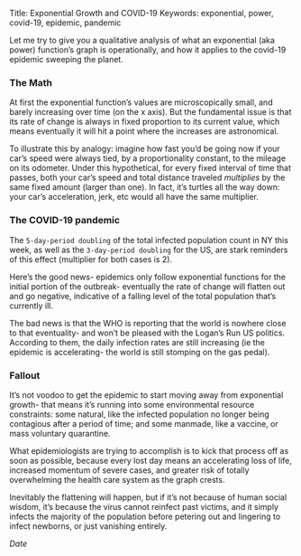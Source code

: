 Title: Exponential Growth and COVID-19
Keywords: exponential, power, covid-19, epidemic, pandemic

Let me try to give you a qualitative analysis of what an exponential (aka power) function’s graph is operationally,
and how it applies to the covid-19 epidemic sweeping the planet.

### The Math

At first the exponential function’s values are microscopically small, and barely increasing over time (on the x axis).
But the fundamental issue is that its rate of change is always in fixed proportion to its current value,
which means eventually it will hit a point where the increases are astronomical.

To illustrate this by analogy: imagine how fast you’d be going now if your car’s speed were always tied,
by a proportionality constant, to the mileage on its odometer. Under this hypothetical, for every fixed interval of time that passes,
both your car’s speed and total distance traveled *multiplies* by the same fixed amount (larger than one). In fact, it’s turtles all the
way down: your car’s acceleration, jerk, etc would all have the same multiplier.

### The COVID-19 pandemic

The `5-day-period doubling` of the total infected population count in NY this week, as well as the `3-day-period doubling` for the US,
are stark reminders of this effect (multiplier for both cases is 2).

Here’s the good news- epidemics only follow exponential functions for the initial portion of the outbreak- eventually the rate of
change will flatten out and go negative, indicative of a falling level of the total population that’s currently ill.

The bad news is that the WHO is reporting that the world is nowhere close to that eventuality- and won’t be pleased with the
Logan’s Run US politics. According to them, the daily infection rates are still increasing (ie the epidemic is accelerating- the
world is still stomping on the gas pedal).

### Fallout

It’s not voodoo to get the epidemic to start moving away from exponential growth- that means it’s running into some
environmental resource constraints: some natural, like the infected population no longer being contagious after a period of time;
and some manmade, like a vaccine, or mass voluntary quarantine.

What epidemiologists are trying to accomplish is to kick that process off as soon as possible, because every lost day means an
accelerating loss of life, increased momentum of severe cases, and greater risk of totally overwhelming the health care system
as the graph crests.

Inevitably the flattening will happen, but if it’s not because of human social wisdom, it’s because the virus cannot reinfect past
victims, and it simply infects the majority of the population before petering out and lingering to infect newborns, or just
vanishing entirely.

$Date$
